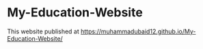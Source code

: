 # My-Education-Website
This website published at https://muhammadubaid12.github.io/My-Education-Website/
